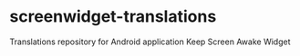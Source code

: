 # screenwidget-translations
Translations repository for Android application Keep Screen Awake Widget
